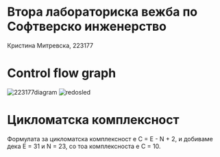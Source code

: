 # Втора лабораториска вежба по Софтверско инженерство
Кристина Митревска, 223177
# Control flow graph
![223177diagram](https://github.com/KristinaMitrevska/SI_2024_lab2_223177/assets/165512567/619bb36a-958e-4a86-b0ee-fda9932c9f0c)
![redosled](https://github.com/KristinaMitrevska/SI_2024_lab2_223177/assets/165512567/c211ef21-37d1-402a-8e2e-97695031146f)
# Цикломатска комплексност
Формулата за цикломатска комплексност е C = E - N + 2, и добиваме дека Е = 31 и N = 23, со тоа комплексноста е C = 10.
